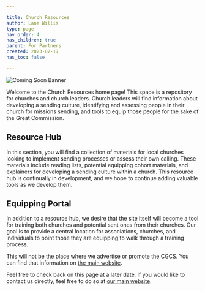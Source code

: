 ```yaml
---

title: Church Resources
author: Lane Willis
type: page
nav_order: 4
has_children: true
parent: For Partners
created: 2023-07-17
has_toc: false

---
```


![Coming Soon Banner](https://i.imgur.com/pxK8WAn.png)

Welcome to the Church Resources home page! This space is a repository for churches and church leaders. Church leaders will find information about developing a sending culture, identifying and assessing people in their church for missions sending, and tools to equip those people for the sake of the Great Commission.

## Resource Hub
In this section, you will find a collection of materials for local churches looking to implement sending processes or assess their own calling. These materials include reading lists, potential equipping cohort materials, and explainers for developing a sending culture within a church. This resource hub is continually in development, and we hope to continue adding valuable tools as we develop them.

## Equipping Portal
In addition to a resource hub, we desire that the site itself will become a tool for training both churches and potential sent ones from their churches. Our goal is to provide a central location for associations, churches, and individuals to point those they are equipping to walk through a training process.

This will not be the place where we advertise or promote the CGCS. You can find that information on [the main website](https://thecgcs.org/trips).

Feel free to check back on this page at a later date. If you would like to contact us directly, feel free to do so at [our main website](https://thecgcs.org/contact/).

